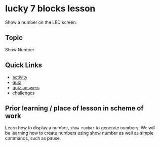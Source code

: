 # lucky 7 blocks lesson

Show a number on the LED screen.

## Topic

Show Number

## Quick Links

* [activity](/lessons/lucky-7/activity)
* [quiz](/lessons/lucky-7/quiz)
* [quiz answers](/lessons/lucky-7/quiz-answers)
* [challenges](/lessons/lucky-7/challenges)


## Prior learning / place of lesson in scheme of work

Learn how to display a number, `show number` to generate numbers. We will be learning how to create numbers using show number as well as simple commands, such as pause.

